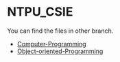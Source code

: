 # NTPU_CSIE

You can find the files in other branch.

- [Computer-Programming](https://github.com/littlechintw/NTPU_CSIE/tree/Course/Computer-Programming)
- [Object-oriented-Programming](https://github.com/littlechintw/NTPU_CSIE/tree/Course/Object-oriented-Programming)

